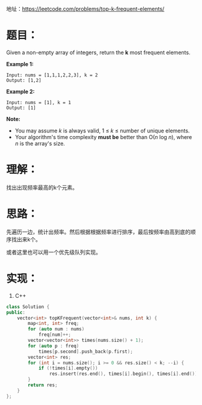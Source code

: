 地址：https://leetcode.com/problems/top-k-frequent-elements/

# 题目：

Given a non-empty array of integers, return the **k** most frequent elements.

**Example 1:**

```
Input: nums = [1,1,1,2,2,3], k = 2
Output: [1,2]
```

**Example 2:**

```
Input: nums = [1], k = 1
Output: [1]
```

**Note:**

- You may assume *k* is always valid, 1 ≤ *k* ≤ number of unique elements.
- Your algorithm's time complexity **must be** better than O(*n* log *n*), where *n* is the array's size.

# 理解：

找出出现频率最高的k个元素。

# 思路：

先遍历一边，统计出频率。然后根据根据频率进行排序，最后按频率由高到底的顺序找出来k个。

或者这里也可以用一个优先级队列实现。

# 实现：

1. C++

```cpp
class Solution {
public:
	vector<int> topKFrequent(vector<int>& nums, int k) {
		map<int, int> freq;
		for (auto num : nums)
			freq[num]++;
		vector<vector<int>> times(nums.size() + 1);
		for (auto p : freq)
			times[p.second].push_back(p.first);
		vector<int> res;
		for (int i = nums.size(); i >= 0 && res.size() < k; --i) {
			if (!times[i].empty())
				res.insert(res.end(), times[i].begin(), times[i].end());
		}
		return res;
	}
};
```
